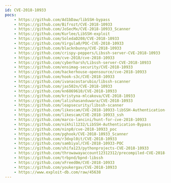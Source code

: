 ```yaml
---
id: CVE-2018-10933
pocs:
    - https://github.com/Ad1bDaw/libSSH-bypass
    - https://github.com/Bifrozt/CVE-2018-10933
    - https://github.com/JoSecMx/CVE-2018-10933_Scanner
    - https://github.com/Kurlee/LibSSH-exploit
    - https://github.com/SoledaD208/CVE-2018-10933
    - https://github.com/Virgula0/POC-CVE-2018-10933
    - https://github.com/blacknbunny/CVE-2018-10933
    - https://github.com/crispy-peppers/Libssh-server-CVE-2018-10933
    - https://github.com/cve-2018/cve-2018-10933
    - https://github.com/cyberharsh/Libssh-server-CVE-2018-10933
    - https://github.com/ensimag-security/CVE-2018-10933
    - https://github.com/hackerhouse-opensource/cve-2018-10933
    - https://github.com/hook-s3c/CVE-2018-10933
    - https://github.com/ivanacostarubio/libssh-scanner
    - https://github.com/jas502n/CVE-2018-10933
    - https://github.com/kn6869610/CVE-2018-10933
    - https://github.com/kristyna-mlcakova/CVE-2018-10933
    - https://github.com/lalishasanduwara/CVE-2018-10933
    - https://github.com/leapsecurity/libssh-scanner
    - https://github.com/likescam/CVE-2018-10933-libSSH-Authentication-Bypass
    - https://github.com/likescam/CVE-2018-10933_ssh
    - https://github.com/marco-lancini/hunt-for-cve-2018-10933
    - https://github.com/nikhil1232/LibSSH-Authentication-Bypass
    - https://github.com/ninp0/cve-2018-10933_poc
    - https://github.com/pghook/CVE-2018-10933_Scanner
    - https://github.com/r3dxpl0it/CVE-2018-10933
    - https://github.com/sambiyal/CVE-2018-10933-POC
    - https://github.com/shifa123/pythonprojects-CVE-2018-10933
    - https://github.com/throwawayaccount12312312/precompiled-CVE-2018-10933
    - https://github.com/trbpnd/bpnd-libssh
    - https://github.com/xFreed0m/CVE-2018-10933
    - https://github.com/youkergav/CVE-2018-10933
    - https://www.exploit-db.com/raw/45638
---
```

